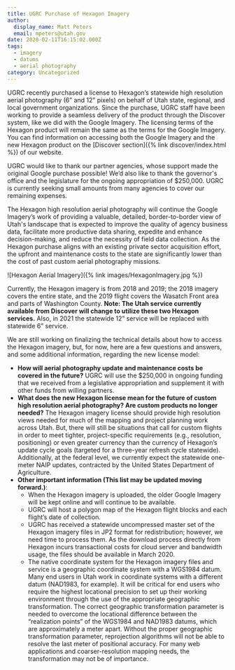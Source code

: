 ```yaml
---
title: UGRC Purchase of Hexagon Imagery
author:
  display_name: Matt Peters
  email: mpeters@utah.gov
date: 2020-02-11T16:15:02.000Z
tags:
  - imagery
  - datums
  - aerial photography
category: Uncategorized
---
```


UGRC recently purchased a license to Hexagon’s statewide high resolution aerial photography (6” and 12” pixels) on behalf of Utah state, regional, and local government organizations. Since the purchase, UGRC staff have been working to provide a seamless delivery of the product through the Discover system, like we did with the Google Imagery. The licensing terms of the Hexagon product will remain the same as the terms for the Google Imagery. You can find information on accessing both the Google Imagery and the new Hexagon product on the [Discover section]({% link discover/index.html %}) of our website.

UGRC would like to thank our partner agencies, whose support made the original Google purchase possible! We’d also like to thank the governor's office and the legislature for the ongoing appropriation of $250,000. UGRC is currently seeking small amounts from many agencies to cover our remaining expenses.

The Hexagon high resolution aerial photography will continue the Google Imagery’s work of providing a valuable, detailed, border-to-border view of Utah's landscape that is expected to improve the quality of agency business data, facilitate more productive data sharing, expedite and enhance decision-making, and reduce the necessity of field data collection. As the Hexagon purchase aligns with an existing private sector acquisition effort, the upfront and maintenance costs to the state are significantly lower than the cost of past custom aerial photography missions.

![Hexagon Aerial Imagery]({% link images/HexagonImagery.jpg %})

Currently, the Hexagon imagery is from 2018 and 2019; the 2018 imagery covers the entire state, and the 2019 flight covers the Wasatch Front area and parts of Washington County. **Note: The Utah service currently available from Discover will change to utilize these two Hexagon services.** Also, in 2021 the statewide 12” service will be replaced with statewide 6” service.

We are still working on finalizing the technical details about how to access the Hexagon imagery, but, for now, here are a few questions and answers, and some additional information, regarding the new license model:

- **How will aerial photography update and maintenance costs be covered in the future?** UGRC will use the $250,000 in ongoing funding that we received from a legislative appropriation and supplement it with other funds from willing partners.
- **What does the new Hexagon license mean for the future of custom high resolution aerial photography? Are custom products no longer needed?** The Hexagon imagery license should provide high resolution views needed for much of the mapping and project planning work across Utah. But, there will still be situations that call for custom flights in order to meet tighter, project-specific requirements (e.g., resolution, positioning) or even greater currency than the currency of Hexagon’s update cycle goals (targeted for a three-year refresh cycle statewide). Additionally, at the federal level, we currently expect the statewide one-meter NAIP updates, contracted by the United States Department of Agriculture.
- **Other important information (This list may be updated moving forward.)**:
  - When the Hexagon imagery is uploaded, the older Google Imagery will be kept online and will continue to be available.
  - UGRC will host a polygon map of the Hexagon flight blocks and each flight’s date of collection.
  - UGRC has received a statewide uncompressed master set of the Hexagon imagery files in JP2 format for redistribution; however, we need time to process them. As the download process directly from Hexagon incurs transactional costs for cloud server and bandwidth usage, the files should be available in March 2020.
  - The native coordinate system for the Hexagon imagery files and service is a geographic coordinate system with a WGS1984 datum. Many end users in Utah work in coordinate systems with a different datum (NAD1983, for example). It will be critical for end users who require the highest locational precision to set up their working environment through the use of the appropriate geographic transformation. The correct geographic transformation parameter is needed to overcome the locational difference between the “realization points” of the WGS1984 and NAD1983 datums, which are approximately a meter apart. Without the proper geographic transformation parameter, reprojection algorithms will not be able to resolve the last meter of positional accuracy. For many web applications and coarser-resolution mapping needs, the transformation may not be of importance.
